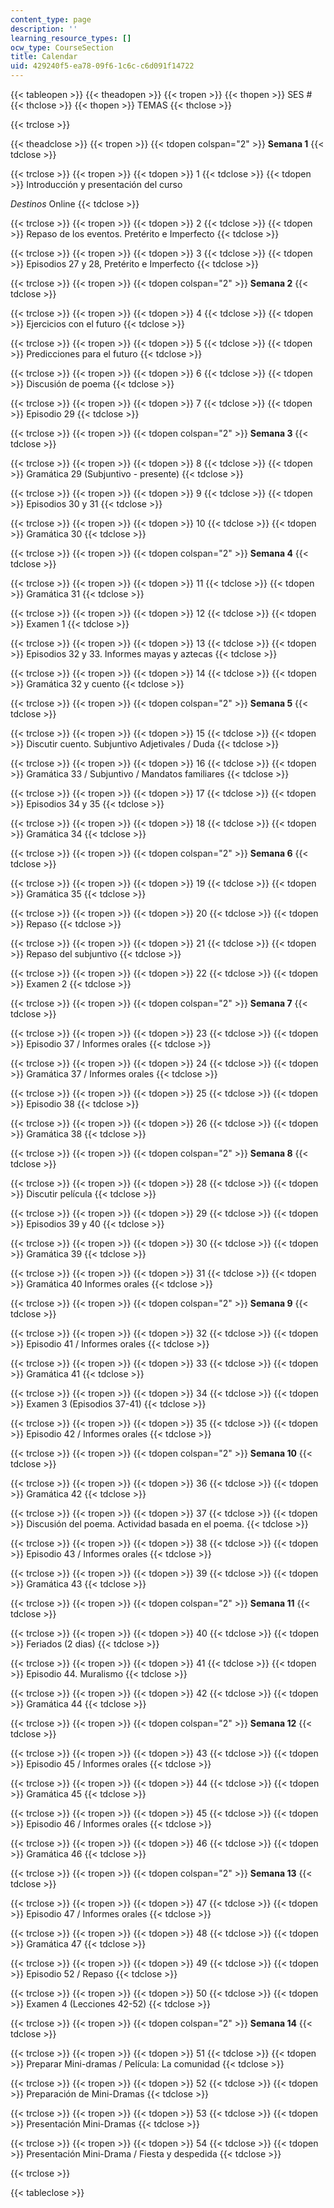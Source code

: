 ```yaml
---
content_type: page
description: ''
learning_resource_types: []
ocw_type: CourseSection
title: Calendar
uid: 429240f5-ea78-09f6-1c6c-c6d091f14722
---
```


{{< tableopen >}}
{{< theadopen >}}
{{< tropen >}}
{{< thopen >}}
SES #
{{< thclose >}}
{{< thopen >}}
TEMAS
{{< thclose >}}

{{< trclose >}}

{{< theadclose >}}
{{< tropen >}}
{{< tdopen colspan="2" >}}
**Semana 1**
{{< tdclose >}}

{{< trclose >}}
{{< tropen >}}
{{< tdopen >}}
1
{{< tdclose >}}
{{< tdopen >}}
Introducción y presentación del curso  
  
_Destinos_ Online
{{< tdclose >}}

{{< trclose >}}
{{< tropen >}}
{{< tdopen >}}
2
{{< tdclose >}}
{{< tdopen >}}
Repaso de los eventos. Pretérito e Imperfecto
{{< tdclose >}}

{{< trclose >}}
{{< tropen >}}
{{< tdopen >}}
3
{{< tdclose >}}
{{< tdopen >}}
Episodios 27 y 28, Pretérito e Imperfecto
{{< tdclose >}}

{{< trclose >}}
{{< tropen >}}
{{< tdopen colspan="2" >}}
**Semana 2**
{{< tdclose >}}

{{< trclose >}}
{{< tropen >}}
{{< tdopen >}}
4
{{< tdclose >}}
{{< tdopen >}}
Ejercicios con el futuro
{{< tdclose >}}

{{< trclose >}}
{{< tropen >}}
{{< tdopen >}}
5
{{< tdclose >}}
{{< tdopen >}}
Predicciones para el futuro
{{< tdclose >}}

{{< trclose >}}
{{< tropen >}}
{{< tdopen >}}
6
{{< tdclose >}}
{{< tdopen >}}
Discusión de poema
{{< tdclose >}}

{{< trclose >}}
{{< tropen >}}
{{< tdopen >}}
7
{{< tdclose >}}
{{< tdopen >}}
Episodio 29
{{< tdclose >}}

{{< trclose >}}
{{< tropen >}}
{{< tdopen colspan="2" >}}
**Semana 3**
{{< tdclose >}}

{{< trclose >}}
{{< tropen >}}
{{< tdopen >}}
8
{{< tdclose >}}
{{< tdopen >}}
Gramática 29 (Subjuntivo - presente)
{{< tdclose >}}

{{< trclose >}}
{{< tropen >}}
{{< tdopen >}}
9
{{< tdclose >}}
{{< tdopen >}}
Episodios 30 y 31
{{< tdclose >}}

{{< trclose >}}
{{< tropen >}}
{{< tdopen >}}
10
{{< tdclose >}}
{{< tdopen >}}
Gramática 30
{{< tdclose >}}

{{< trclose >}}
{{< tropen >}}
{{< tdopen colspan="2" >}}
**Semana 4**
{{< tdclose >}}

{{< trclose >}}
{{< tropen >}}
{{< tdopen >}}
11
{{< tdclose >}}
{{< tdopen >}}
Gramática 31
{{< tdclose >}}

{{< trclose >}}
{{< tropen >}}
{{< tdopen >}}
12
{{< tdclose >}}
{{< tdopen >}}
Examen 1
{{< tdclose >}}

{{< trclose >}}
{{< tropen >}}
{{< tdopen >}}
13
{{< tdclose >}}
{{< tdopen >}}
Episodios 32 y 33. Informes mayas y aztecas
{{< tdclose >}}

{{< trclose >}}
{{< tropen >}}
{{< tdopen >}}
14
{{< tdclose >}}
{{< tdopen >}}
Gramática 32 y cuento
{{< tdclose >}}

{{< trclose >}}
{{< tropen >}}
{{< tdopen colspan="2" >}}
**Semana 5**
{{< tdclose >}}

{{< trclose >}}
{{< tropen >}}
{{< tdopen >}}
15
{{< tdclose >}}
{{< tdopen >}}
Discutir cuento. Subjuntivo Adjetivales / Duda
{{< tdclose >}}

{{< trclose >}}
{{< tropen >}}
{{< tdopen >}}
16
{{< tdclose >}}
{{< tdopen >}}
Gramática 33 / Subjuntivo / Mandatos familiares
{{< tdclose >}}

{{< trclose >}}
{{< tropen >}}
{{< tdopen >}}
17
{{< tdclose >}}
{{< tdopen >}}
Episodios 34 y 35
{{< tdclose >}}

{{< trclose >}}
{{< tropen >}}
{{< tdopen >}}
18
{{< tdclose >}}
{{< tdopen >}}
Gramática 34
{{< tdclose >}}

{{< trclose >}}
{{< tropen >}}
{{< tdopen colspan="2" >}}
**Semana 6**
{{< tdclose >}}

{{< trclose >}}
{{< tropen >}}
{{< tdopen >}}
19
{{< tdclose >}}
{{< tdopen >}}
Gramática 35
{{< tdclose >}}

{{< trclose >}}
{{< tropen >}}
{{< tdopen >}}
20
{{< tdclose >}}
{{< tdopen >}}
Repaso
{{< tdclose >}}

{{< trclose >}}
{{< tropen >}}
{{< tdopen >}}
21
{{< tdclose >}}
{{< tdopen >}}
Repaso del subjuntivo
{{< tdclose >}}

{{< trclose >}}
{{< tropen >}}
{{< tdopen >}}
22
{{< tdclose >}}
{{< tdopen >}}
Examen 2
{{< tdclose >}}

{{< trclose >}}
{{< tropen >}}
{{< tdopen colspan="2" >}}
**Semana 7**
{{< tdclose >}}

{{< trclose >}}
{{< tropen >}}
{{< tdopen >}}
23
{{< tdclose >}}
{{< tdopen >}}
Episodio 37 / Informes orales
{{< tdclose >}}

{{< trclose >}}
{{< tropen >}}
{{< tdopen >}}
24
{{< tdclose >}}
{{< tdopen >}}
Gramática 37 / Informes orales
{{< tdclose >}}

{{< trclose >}}
{{< tropen >}}
{{< tdopen >}}
25
{{< tdclose >}}
{{< tdopen >}}
Episodio 38
{{< tdclose >}}

{{< trclose >}}
{{< tropen >}}
{{< tdopen >}}
26
{{< tdclose >}}
{{< tdopen >}}
Gramática 38
{{< tdclose >}}

{{< trclose >}}
{{< tropen >}}
{{< tdopen colspan="2" >}}
**Semana 8**
{{< tdclose >}}

{{< trclose >}}
{{< tropen >}}
{{< tdopen >}}
28
{{< tdclose >}}
{{< tdopen >}}
Discutir película
{{< tdclose >}}

{{< trclose >}}
{{< tropen >}}
{{< tdopen >}}
29
{{< tdclose >}}
{{< tdopen >}}
Episodios 39 y 40
{{< tdclose >}}

{{< trclose >}}
{{< tropen >}}
{{< tdopen >}}
30
{{< tdclose >}}
{{< tdopen >}}
Gramática 39
{{< tdclose >}}

{{< trclose >}}
{{< tropen >}}
{{< tdopen >}}
31
{{< tdclose >}}
{{< tdopen >}}
Gramática 40 Informes orales
{{< tdclose >}}

{{< trclose >}}
{{< tropen >}}
{{< tdopen colspan="2" >}}
**Semana 9**
{{< tdclose >}}

{{< trclose >}}
{{< tropen >}}
{{< tdopen >}}
32
{{< tdclose >}}
{{< tdopen >}}
Episodio 41 / Informes orales
{{< tdclose >}}

{{< trclose >}}
{{< tropen >}}
{{< tdopen >}}
33
{{< tdclose >}}
{{< tdopen >}}
Gramática 41
{{< tdclose >}}

{{< trclose >}}
{{< tropen >}}
{{< tdopen >}}
34
{{< tdclose >}}
{{< tdopen >}}
Examen 3 (Episodios 37-41)
{{< tdclose >}}

{{< trclose >}}
{{< tropen >}}
{{< tdopen >}}
35
{{< tdclose >}}
{{< tdopen >}}
Episodio 42 / Informes orales
{{< tdclose >}}

{{< trclose >}}
{{< tropen >}}
{{< tdopen colspan="2" >}}
**Semana 10**
{{< tdclose >}}

{{< trclose >}}
{{< tropen >}}
{{< tdopen >}}
36
{{< tdclose >}}
{{< tdopen >}}
Gramática 42
{{< tdclose >}}

{{< trclose >}}
{{< tropen >}}
{{< tdopen >}}
37
{{< tdclose >}}
{{< tdopen >}}
Discusión del poema. Actividad basada en el poema.
{{< tdclose >}}

{{< trclose >}}
{{< tropen >}}
{{< tdopen >}}
38
{{< tdclose >}}
{{< tdopen >}}
Episodio 43 / Informes orales
{{< tdclose >}}

{{< trclose >}}
{{< tropen >}}
{{< tdopen >}}
39
{{< tdclose >}}
{{< tdopen >}}
Gramática 43
{{< tdclose >}}

{{< trclose >}}
{{< tropen >}}
{{< tdopen colspan="2" >}}
**Semana 11**
{{< tdclose >}}

{{< trclose >}}
{{< tropen >}}
{{< tdopen >}}
40
{{< tdclose >}}
{{< tdopen >}}
Feriados (2 dias)
{{< tdclose >}}

{{< trclose >}}
{{< tropen >}}
{{< tdopen >}}
41
{{< tdclose >}}
{{< tdopen >}}
Episodio 44. Muralismo
{{< tdclose >}}

{{< trclose >}}
{{< tropen >}}
{{< tdopen >}}
42
{{< tdclose >}}
{{< tdopen >}}
Gramática 44
{{< tdclose >}}

{{< trclose >}}
{{< tropen >}}
{{< tdopen colspan="2" >}}
**Semana 12**
{{< tdclose >}}

{{< trclose >}}
{{< tropen >}}
{{< tdopen >}}
43
{{< tdclose >}}
{{< tdopen >}}
Episodio 45 / Informes orales
{{< tdclose >}}

{{< trclose >}}
{{< tropen >}}
{{< tdopen >}}
44
{{< tdclose >}}
{{< tdopen >}}
Gramática 45
{{< tdclose >}}

{{< trclose >}}
{{< tropen >}}
{{< tdopen >}}
45
{{< tdclose >}}
{{< tdopen >}}
Episodio 46 / Informes orales
{{< tdclose >}}

{{< trclose >}}
{{< tropen >}}
{{< tdopen >}}
46
{{< tdclose >}}
{{< tdopen >}}
Gramática 46
{{< tdclose >}}

{{< trclose >}}
{{< tropen >}}
{{< tdopen colspan="2" >}}
**Semana 13**
{{< tdclose >}}

{{< trclose >}}
{{< tropen >}}
{{< tdopen >}}
47
{{< tdclose >}}
{{< tdopen >}}
Episodio 47 / Informes orales
{{< tdclose >}}

{{< trclose >}}
{{< tropen >}}
{{< tdopen >}}
48
{{< tdclose >}}
{{< tdopen >}}
Gramática 47
{{< tdclose >}}

{{< trclose >}}
{{< tropen >}}
{{< tdopen >}}
49
{{< tdclose >}}
{{< tdopen >}}
Episodio 52 / Repaso
{{< tdclose >}}

{{< trclose >}}
{{< tropen >}}
{{< tdopen >}}
50
{{< tdclose >}}
{{< tdopen >}}
Examen 4 (Lecciones 42-52)
{{< tdclose >}}

{{< trclose >}}
{{< tropen >}}
{{< tdopen colspan="2" >}}
**Semana 14**
{{< tdclose >}}

{{< trclose >}}
{{< tropen >}}
{{< tdopen >}}
51
{{< tdclose >}}
{{< tdopen >}}
Preparar Mini-dramas / Película: La comunidad
{{< tdclose >}}

{{< trclose >}}
{{< tropen >}}
{{< tdopen >}}
52
{{< tdclose >}}
{{< tdopen >}}
Preparación de Mini-Dramas
{{< tdclose >}}

{{< trclose >}}
{{< tropen >}}
{{< tdopen >}}
53
{{< tdclose >}}
{{< tdopen >}}
Presentación Mini-Dramas
{{< tdclose >}}

{{< trclose >}}
{{< tropen >}}
{{< tdopen >}}
54
{{< tdclose >}}
{{< tdopen >}}
Presentación Mini-Drama / Fiesta y despedida
{{< tdclose >}}

{{< trclose >}}

{{< tableclose >}}